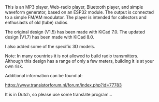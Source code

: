 This is an MP3 player, Web-radio player, Bluetooth player, and simple waveform generator, based on an ESP32 module. 
The output is connected to a simple FM/AM modulator. The player is intended for collectors and enthusiasts of old
(tube) radios.

The original design (V1.5) has been made with KiCad 7.0. The updated design (V1.7) has been made with KiCad 8.0.

I also added some of the specific 3D models.

Note: In many countries it is not allowed to build radio transmitters. Although this design has a range of only a 
few meters, building it is at your own risk.

Additional information can be found at: 

https://www.transistorforum.nl/forum/index.php?id=77783

It is in Dutch, so please use some translate program...

